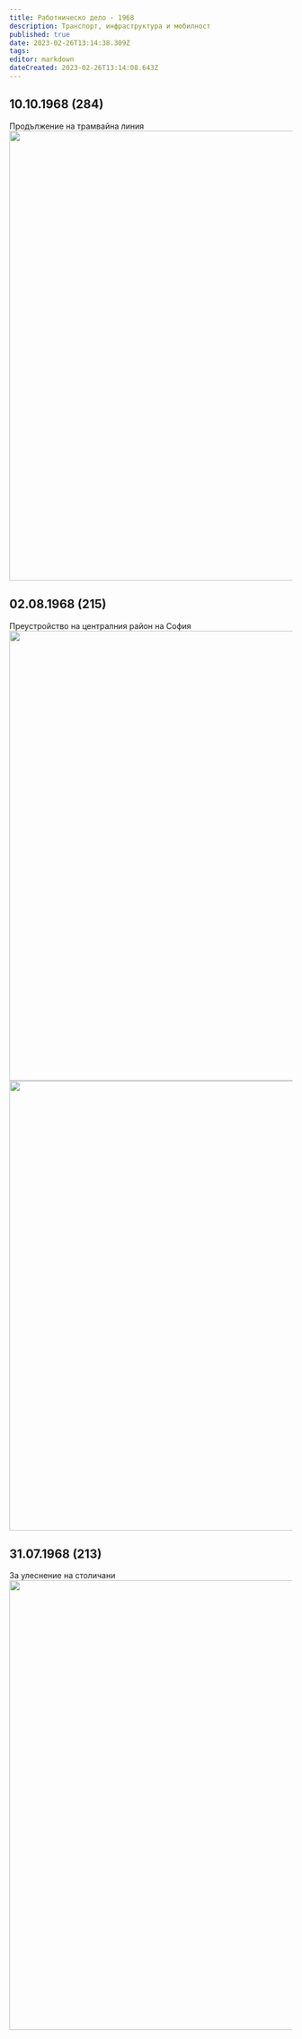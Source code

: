 ```yaml
---
title: Работническо дело - 1968
description: Транспорт, инфраструктура и мобилност
published: true
date: 2023-02-26T13:14:38.309Z
tags: 
editor: markdown
dateCreated: 2023-02-26T13:14:08.643Z
---
```


## 10.10.1968 (284)
Продължение на трамвайна линия
<img src="https://lh4.googleusercontent.com/VwJKVIGhSI-2u0Cl-z2qyNHD4iKq0SZDpYVVqmAg0ZK-AiwhWG2yBFrKJYqCjzWd1aQ=w2400" width="800">

## 02.08.1968 (215)
Преустройство на централния район на София
<img src="https://lh6.googleusercontent.com/scCugw2cc2OZ7FX_o8mNdfg6pEHCHYBOxvFVKItr4aNhECUvjNtys2dpLPRY_xoTZfM=w2400" width="800"><br><img src="https://lh4.googleusercontent.com/nyt7IolkVt-WWIo9Y3BR5v_E6BGh4DlDh8wS8JLgXoKf1V4EnhbYyHs9DzGX8MhKhUs=w2400" width="800">

## 31.07.1968 (213)
За улеснение на столичани
<img src="https://lh5.googleusercontent.com/plhFoLALydofitmrs03M818JYaXzEAZS4BSg5iwjJmX6oL5RnQp3tAFZPPJRDO4qaiE=w2400" width="800">